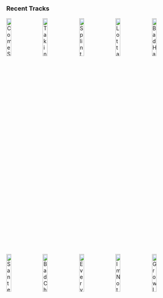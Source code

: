 ### Recent Tracks
[<img src='https://lastfm.freetls.fastly.net/i/u/300x300/35bdfe1a584348979ffa1cd69fc8a9f4.png' width='16%' height='16%' alt='Come Sail Away'>](https://www.last.fm/music/styx/_/come%2bsail%2baway)&nbsp;&nbsp;&nbsp;&nbsp;[<img src='https://lastfm.freetls.fastly.net/i/u/300x300/d6acd3d55ac149e3be9f08d31f45e75a.png' width='16%' height='16%' alt='Takin it to the Streets'>](https://www.last.fm/music/the%2bdoobie%2bbrothers/_/takin%2527%2bit%2bto%2bthe%2bstreets)&nbsp;&nbsp;&nbsp;&nbsp;[<img src='https://lastfm.freetls.fastly.net/i/u/300x300/c631fb620af4406c23d6c802b5e3604b.png' width='16%' height='16%' alt='Splintered Arms (Seven Am Remix)'>](https://www.last.fm/music/liyv/_/splintered%2barms%2b%2528seven%2bam%2bremix%2529)&nbsp;&nbsp;&nbsp;&nbsp;[<img src='https://lastfm.freetls.fastly.net/i/u/300x300/f76d4439537932fcc353ad3f3c668758.png' width='16%' height='16%' alt='Lotta Love'>](https://www.last.fm/music/nicolette%2blarson/_/lotta%2blove)&nbsp;&nbsp;&nbsp;&nbsp;[<img src='https://lastfm.freetls.fastly.net/i/u/300x300/710475226569688febcafdb4ed3b7ae3.png' width='16%' height='16%' alt='Bad Habits'>](https://www.last.fm/music/ookay/_/bad%2bhabits)&nbsp;&nbsp;&nbsp;&nbsp;<br>[<img src='https://lastfm.freetls.fastly.net/i/u/300x300/0e9c12d7f8a7319ec103b73a87f889d7.png' width='16%' height='16%' alt='Santeria'>](https://www.last.fm/music/sublime/_/santeria)&nbsp;&nbsp;&nbsp;&nbsp;[<img src='https://lastfm.freetls.fastly.net/i/u/300x300/9f92097bd7ddc03d539306fb1c89e059.png' width='16%' height='16%' alt='Bad Child'>](https://www.last.fm/music/tones%2band%2bi/_/bad%2bchild)&nbsp;&nbsp;&nbsp;&nbsp;[<img src='https://lastfm.freetls.fastly.net/i/u/300x300/1f7bd956c159483fc8d96511c5fc2cfb.png' width='16%' height='16%' alt='Every Breath You Take'>](https://www.last.fm/music/the%2bpolice/_/every%2bbreath%2byou%2btake)&nbsp;&nbsp;&nbsp;&nbsp;[<img src='https://lastfm.freetls.fastly.net/i/u/300x300/fd05f9348b56438ec31fab8409f7fa34.png' width='16%' height='16%' alt='Im Nothing Without You'>](https://www.last.fm/music/dylan%2bgardner/_/i%2527m%2bnothing%2bwithout%2byou)&nbsp;&nbsp;&nbsp;&nbsp;[<img src='https://lastfm.freetls.fastly.net/i/u/300x300/d33aa824423bd0ee7751538ace12f1e8.png' width='16%' height='16%' alt='Grow Into Love'>](https://www.last.fm/music/half%2bmoon%2brun/_/grow%2binto%2blove)&nbsp;&nbsp;&nbsp;&nbsp;<br>